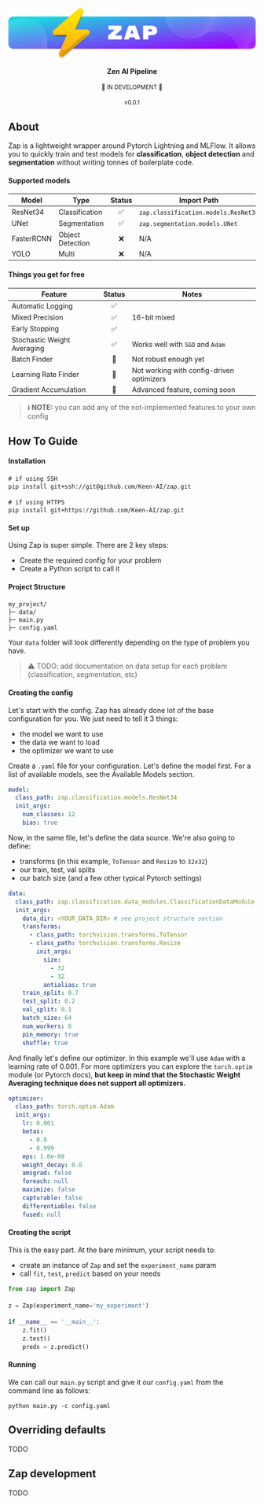 <div align="center">

<img alt="Lightning" src="logo.png" style="max-width: 100%;">
<br/>

**Zen AI Pipeline**

<small>🚧 IN DEVELOPMENT 🚧</small>

<small>v0.0.1</small>

</div>

## About

Zap is a lightweight wrapper around Pytorch Lightning and MLFlow. It allows you to quickly train and test models for **classification**, **object detection** and **segmentation** without writing tonnes of boilerplate code.

#### Supported models

| Model      | Type             | Status | Import Path                          |
| ---------- | ---------------- | :----: | ------------------------------------ |
| ResNet34   | Classification   |   ✅   | `zap.classification.models.ResNet34` |
| UNet       | Segmentation     |   ✅   | `zap.segmentation.models.UNet`       |
| FasterRCNN | Object Detection |   ❌   | N/A                                  |
| YOLO       | Multi            |   ❌   | N/A                                  |

#### Things you get for free

| Feature                     | Status | Notes                                     |
| --------------------------- | :----: | ----------------------------------------- |
| Automatic Logging           |   ✅   |                                           |
| Mixed Precision             |   ✅   | 16-bit mixed                              |
| Early Stopping              |   ✅   |                                           |
| Stochastic Weight Averaging |   ✅   | Works well with `SGD` and `Adam`          |
| Batch Finder                |   🚧   | Not robust enough yet                     |
| Learning Rate Finder        |   🚧   | Not working with config-driven optimizers |
| Gradient Accumulation       |   🚧   | Advanced feature, coming soon             |

> **ℹ️ NOTE:** you can add any of the not-implemented features to your own config

## How To Guide

#### Installation

```shell
# if using SSH
pip install git+ssh://git@github.com/Keen-AI/zap.git

# if using HTTPS
pip install git+https://github.com/Keen-AI/zap.git
```

#### Set up

Using Zap is super simple. There are 2 key steps:

- Create the required config for your problem
- Create a Python script to call it

#### Project Structure

```
my_project/
├─ data/
├─ main.py
├─ config.yaml

```

Your `data` folder will look differently depending on the type of problem you have.

> ⚠️ TODO: add documentation on data setup for each problem (classification, segmentation, etc)

#### Creating the config

Let's start with the config. Zap has already done lot of the base configuration for you. We just need to tell it 3 things:

- the model we want to use
- the data we want to load
- the optimizer we want to use

Create a `.yaml` file for your configuration. Let's define the model first. For a list of available models, see the Available Models section.

```yaml
model:
  class_path: zap.classification.models.ResNet34
  init_args:
    num_classes: 12
    bias: true
```

Now, in the same file, let's define the data source. We're also going to define:

- transforms (in this example, `ToTensor` and `Resize` to `32x32`)
- our train, test, val splits
- our batch size (and a few other typical Pytorch settings)

```yaml
data:
  class_path: zap.classification.data_modules.ClassificationDataModule
  init_args:
    data_dir: <YOUR_DATA_DIR> # see project structure section
    transforms:
      - class_path: torchvision.transforms.ToTensor
      - class_path: torchvision.transforms.Resize
        init_args:
          size:
            - 32
            - 32
          antialias: true
    train_split: 0.7
    test_split: 0.2
    val_split: 0.1
    batch_size: 64
    num_workers: 0
    pin_memory: true
    shuffle: true
```

And finally let's define our optimizer. In this example we'll use `Adam` with a learning rate of 0.001. For more optimizers you can explore the `torch.optim` module (or Pytorch docs), **but keep in mind that the Stochastic Weight Averaging technique does not support all optimizers.**

```yaml
optimizer:
  class_path: torch.optim.Adam
  init_args:
    lr: 0.001
    betas:
      - 0.9
      - 0.999
    eps: 1.0e-08
    weight_decay: 0.0
    amsgrad: false
    foreach: null
    maximize: false
    capturable: false
    differentiable: false
    fused: null
```

#### Creating the script

This is the easy part. At the bare minimum, your script needs to:

- create an instance of `Zap` and set the `experiment_name` param
- call `fit`, `test`, `predict` based on your needs

```python
from zap import Zap

z = Zap(experiment_name='my_experiment')

if __name__ == '__main__':
    z.fit()
    z.test()
    preds = z.predict()
```

#### Running

We can call our `main.py` script and give it our `config.yaml` from the command line as follows:

```
python main.py -c config.yaml
```

## Overriding defaults

TODO

## Zap development

TODO

